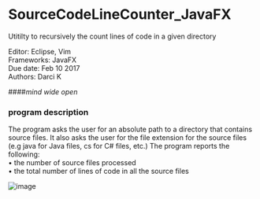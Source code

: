 # SourceCodeLineCounter_JavaFX
Utitilty to recursively the count lines of code in a given directory

Editor: Eclipse, Vim  
Frameworks: JavaFX  
Due date: Feb 10 2017  
Authors: Darci K  

####_mind wide open_

### program description  
The program asks the user for an absolute path to a directory that contains source files. It also asks the user for the file extension for the source files  (e.g java for Java files, cs for C# files, etc.)
The program reports the following:  
•	the number of source files processed    
•	the total number of lines of code in all the source files  
  
  ![image](https://cloud.githubusercontent.com/assets/13792997/22860719/432b5b2e-f0bb-11e6-9f6b-149f0237f6c4.png)
 
